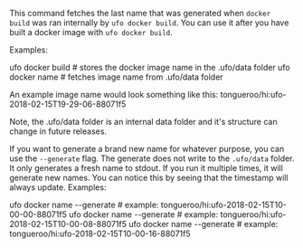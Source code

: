 This command fetches the last name that was generated when `docker build` was ran internally by `ufo docker build`.  You can use it after you have built a docker image with `ufo docker build`.

Examples:

  ufo docker build # stores the docker image name in the .ufo/data folder
  ufo docker name  # fetches image name from .ufo/data folder

An example image name would look something like this: tongueroo/hi:ufo-2018-02-15T19-29-06-88071f5

Note, the .ufo/data folder is an internal data folder and it's structure can change in future releases.

If you want to generate a brand new name for whatever purpose, you can use the `--generate` flag.  The generate does not write to the `.ufo/data` folder.  It only generates a fresh name to stdout.  If you run it multiple times, it will generate new names.  You can notice this by seeing that the timestamp will always update. Examples:

  ufo docker name --generate  # example: tongueroo/hi:ufo-2018-02-15T10-00-00-88071f5
  ufo docker name --generate  # example: tongueroo/hi:ufo-2018-02-15T10-00-08-88071f5
  ufo docker name --generate  # example: tongueroo/hi:ufo-2018-02-15T10-00-16-88071f5
